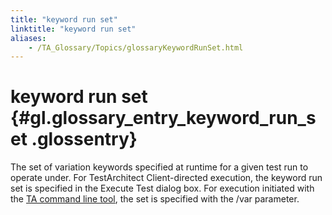 ```yaml
--- 
title: "keyword run set"
linktitle: "keyword run set"
aliases: 
    - /TA_Glossary/Topics/glossaryKeywordRunSet.html
---
```

# keyword run set {#gl.glossary_entry_keyword_run_set .glossentry}

The set of variation keywords specified at runtime for a given test run to operate under. For TestArchitect Client-directed execution, the keyword run set is specified in the Execute Test dialog box. For execution initiated with the [TA command line tool](../../Android/Topics/Android_command_line_tool.html), the set is specified with the /var parameter.

